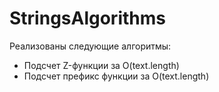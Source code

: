 # StringsAlgorithms
Реализованы следующие алгоритмы:
<ul>
  <li>Подсчет Z-функции за O(text.length)</li>
  <li>Подсчет префикс функции за O(text.length)</li>
</ul>
